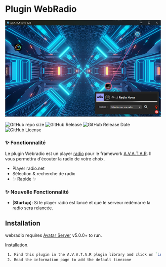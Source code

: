 # Plugin WebRadio

![image desc](./webradio/assets/images/radioAva.png)

![GitHub repo size](https://img.shields.io/github/repo-size/Domodom30/A.V.A.T.A.R-plugin-webradio)
![GitHub Release](https://img.shields.io/badge/version-2.2.0-green)
![GitHub Release Date](https://img.shields.io/badge/Release_Date-31_junuary_2025-yellow)
![GitHub License](https://img.shields.io/github/license/Domodom30/A.V.A.T.A.R-plugin-webradio)

### ✨ Fonctionnalité
Le plugin Webradio est un player [radio](https://www.radio.net) pour le framework [A.V.A.T.A.R](https://github.com/Avatar-Home-Automation).
Il vous permettra d'écouter la radio de votre choix.

- Player radio.net
- Sélection & recherche de radio
- ✨ Rapide ✨

### ✨ Nouvelle Fonctionnalité
- **[Startup]**: Si le player radio est lancé et que le serveur redémarre la radio sera relancée.

## Installation

webradio requires [Avatar Server](https://github.com/Avatar-Home-Automation) v5.0.0+ to run.

Installation.

```sh
 1. Find this plugin in the A.V.A.T.A.R plugin library and click on `install`
 2. Read the information page to add the default timezone
```